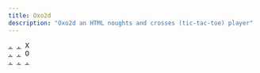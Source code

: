 ```yaml
---
title: Oxo2d 
description: "Oxo2d an HTML noughts and crosses (tic-tac-toe) player"
---
```


<pre class="oxo2d">
<a href="../6p/">.</a> <a href="../6y/">.</a> X
<a href="../72/">.</a> <a href="../74/">.</a> O
<a href="../78/">.</a> <a href="../7a/">.</a> <a href="../7b/">.</a>
</pre>

